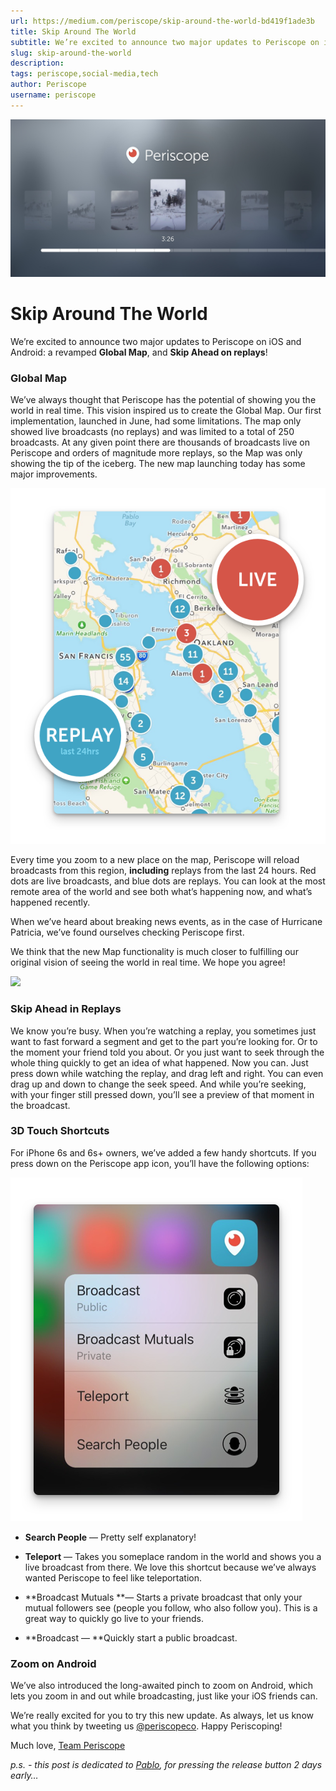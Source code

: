 ```yaml
---
url: https://medium.com/periscope/skip-around-the-world-bd419f1ade3b
title: Skip Around The World
subtitle: We’re excited to announce two major updates to Periscope on iOS and Android: a revamped Global Map, and Skip Ahead on replays!
slug: skip-around-the-world
description: 
tags: periscope,social-media,tech
author: Periscope
username: periscope
---
```


![](./assets/1*U1AFnYSju5BHeqU8l4V_ww.jpeg)

# Skip Around The World

We’re excited to announce two major updates to Periscope on iOS and Android: a revamped **Global Map**, and **Skip Ahead on replays**!

### Global Map

We’ve always thought that Periscope has the potential of showing you the world in real time. This vision inspired us to create the Global Map. Our first implementation, launched in June, had some limitations. The map only showed live broadcasts (no replays) and was limited to a total of 250 broadcasts. At any given point there are thousands of broadcasts live on Periscope and orders of magnitude more replays, so the Map was only showing the tip of the iceberg. The new map launching today has some major improvements.

![](./assets/1*sHW1DM9mYnkapZ0mHmL3Sg.png)

Every time you zoom to a new place on the map, Periscope will reload broadcasts from this region, **including** replays from the last 24 hours. Red dots are live broadcasts, and blue dots are replays. You can look at the most remote area of the world and see both what’s happening now, and what’s happened recently.

When we’ve heard about breaking news events, as in the case of Hurricane Patricia, we’ve found ourselves checking Periscope first.

We think that the new Map functionality is much closer to fulfilling our original vision of seeing the world in real time. We hope you agree!

![](./assets/1*RPJOA1_-vkxMgfT1WIxOKg.gif)

### **Skip Ahead in Replays**

We know you’re busy. When you’re watching a replay, you sometimes just want to fast forward a segment and get to the part you’re looking for. Or to the moment your friend told you about. Or you just want to seek through the whole thing quickly to get an idea of what happened. Now you can. Just press down while watching the replay, and drag left and right. You can even drag up and down to change the seek speed. And while you’re seeking, with your finger still pressed down, you’ll see a preview of that moment in the broadcast.

### **3D Touch Shortcuts**

For iPhone 6s and 6s+ owners, we’ve added a few handy shortcuts. If you press down on the Periscope app icon, you’ll have the following options:

![](./assets/1*XuMkx0SiE--ewKuDosuZHg.png)

* **Search People** — Pretty self explanatory!

* **Teleport** — Takes you someplace random in the world and shows you a live broadcast from there. We love this shortcut because we’ve always wanted Periscope to feel like teleportation.

* **Broadcast Mutuals **— Starts a private broadcast that only your mutual followers see (people you follow, who also follow you). This is a great way to quickly go live to your friends.

* **Broadcast — **Quickly start a public broadcast.

### **Zoom on Android**

We’ve also introduced the long-awaited pinch to zoom on Android, which lets you zoom in and out while broadcasting, just like your iOS friends can.

We’re really excited for you to try this new update. As always, let us know what you think by tweeting us [@periscopeco](http://twitter.com/periscopeco). Happy Periscoping!

Much love,
[Team Periscope](http://periscope.tv/about)

*p.s. - this post is dedicated to [Pablo](http://twitter.com/zbigy), for pressing the release button 2 days early…*


